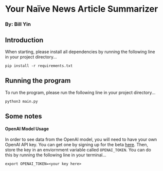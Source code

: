 # Your Naïve News Article Summarizer
### By: Bill Yin

## Introduction
When starting, please install all dependencies by running the following line in your project directory...
```
pip install -r requirements.txt
```

## Running the program
To run the program, please run the following line in your project directory...
```
python3 main.py
```

## Some notes
#### OpenAI Model Usage
In order to see data from the OpenAI model, you will need to have your own OpenAI API key. You can get one by signing up for the beta [here](https://platform.openai.com/overview). Then, store the key in an enviornment variable called `OPENAI_TOKEN`. You can do this by running the following line in your terminal...
```
export OPENAI_TOKEN=<your key here>
```